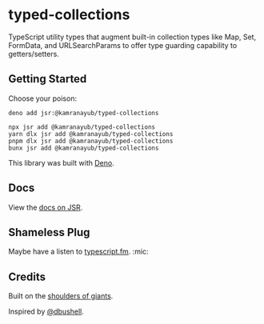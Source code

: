 # typed-collections

TypeScript utility types that augment built-in collection types like Map, Set,
FormData, and URLSearchParams to offer type guarding capability to
getters/setters.

## Getting Started

Choose your poison:

```
deno add jsr:@kamranayub/typed-collections

npx jsr add @kamranayub/typed-collections
yarn dlx jsr add @kamranayub/typed-collections
pnpm dlx jsr add @kamranayub/typed-collections
bunx jsr add @kamranayub/typed-collections
```

This library was built with [Deno](https://deno.com).

## Docs

View the [docs on JSR](https://jsr.io/@kamranayub/typed-collections/doc).

## Shameless Plug

Maybe have a listen to [typescript.fm](https://typescript.fm). :mic:

## Credits

Built on the [shoulders of giants](https://stackoverflow.com/a/73467859/109458). 

Inspired by [@dbushell](https://bsky.app/profile/dbushell.com/post/3li5bohbiok27).